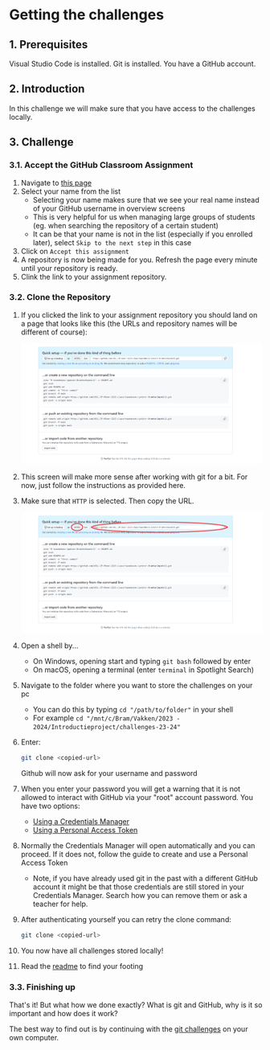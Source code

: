 # Getting the challenges

## 1. Prerequisites

Visual Studio Code is installed.
Git is installed.
You have a GitHub account.

## 2. Introduction

In this challenge we will make sure that you have access to the challenges locally.

## 3. Challenge

### 3.1. Accept the GitHub Classroom Assignment

1. Navigate to <a href="link toevoegen" target="_blank">this page</a>
1. Select your name from the list
    * Selecting your name makes sure that we see your real name instead of your GitHub username in overview screens
    * This is very helpful for us when managing large groups of students (eg. when searching the repository of a certain student)
    * It can be that your name is not in the list (especially if you enrolled later), select `Skip to the next step` in this case
1. Click on `Accept this assignment`
1. A repository is now being made for you. Refresh the page every minute until your repository is ready.
1. Clink the link to your assignment repository.

### 3.2. Clone the Repository

1. If you clicked the link to your assignment repository you should land on a page that looks like this (the URLs and repository names will be different of course):

    <a href="./cloning-a-repository.png" target="_blank">
        <img src="./cloning-a-repository.png">
    </a>

1. This screen will make more sense after working with git for a bit. For now, just follow the instructions as provided here.
1. Make sure that `HTTP` is selected. Then copy the URL.

    <a href="./cloning-a-repository-2.png" target="_blank">
        <img src="./cloning-a-repository-2.png">
    </a>

1. Open a shell by...
     * On Windows, opening start and typing `git bash` followed by enter
     * On macOS, opening a terminal (enter `terminal` in Spotlight Search)
1. Navigate to the folder where you want to store the challenges on your pc
     * You can do this by typing `cd "/path/to/folder"` in your shell
     * For example `cd "/mnt/c/Bram/Vakken/2023 - 2024/Introductieproject/challenges-23-24"`
1. Enter:
   ```bash
   git clone <copied-url>
   ```
   Github will now ask for your username and password
1. When you enter your password you will get a warning that it is not allowed to interact with GitHub via your "root" account password. You have two options:
     * [Using a Credentials Manager](https://docs.github.com/en/get-started/getting-started-with-git/caching-your-github-credentials-in-git#git-credential-manager)
     * [Using a Personal Access Token](https://docs.github.com/en/authentication/keeping-your-account-and-data-secure/managing-your-personal-access-tokens#creating-a-personal-access-token-classic)
1. Normally the Credentials Manager will open automatically and you can proceed. If it does not, follow the guide to create and use a Personal Access Token
     * Note, if you have already used git in the past with a different GitHub account it might be that those credentials are still stored in your Credentials Manager. Search how you can remove them or ask a teacher for help.
1. After authenticating yourself you can retry the clone command:
   ```bash
   git clone <copied-url>
   ```
1. You now have all challenges stored locally!
1. Read the [readme](./../../README.md) to find your footing

### 3.3. Finishing up

That's it! But what how we done exactly? What is git and GitHub, why is it so important and how does it work?

The best way to find out is by continuing with the [git challenges](./../../git-challenges/01-basics/git-basics.md) on your own computer.